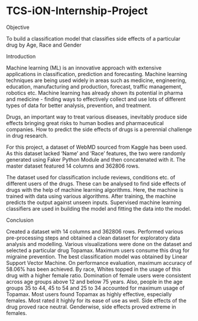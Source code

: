 # TCS-iON-Internship-Project

Objective

To build a classification model that classifies side effects of a particular drug by Age, Race and Gender

Introduction 

Machine learning (ML) is an innovative approach with extensive applications in classification, prediction and forecasting. Machine learning techniques are being used widely in areas such as medicine, engineering, education, manufacturing and production, forecast, traffic management, robotics etc. 
Machine learning has already shown its potential in pharma and medicine - finding ways to effectively collect and use lots of different types of data for better analysis, prevention, and treatment.

Drugs, an important way to treat various diseases, inevitably produce side effects bringing great risks to human bodies and pharmaceutical companies. How to predict the side effects of drugs is a perennial challenge in drug research. 

For this project, a dataset of WebMD sourced from Kaggle has been used. As this dataset lacked ‘Name’ and ‘Race’ features, the two were randomly generated using Faker Python Module and then concatenated with it. The master dataset featured 14 columns and 362806 rows.

The dataset used for classification include reviews, conditions etc. of different users of the drugs. These can be analysed to find side effects of drugs with the help of machine learning algorithms. Here, the machine is trained with data using various algorithms. After training, the machine predicts the output against unseen inputs. Supervised machine learning classifiers are used in building the model and fitting the data into the model. 

Conclusion


Created a dataset with 14 columns and 362806 rows. Performed various pre-processing steps and obtained a clean dataset for exploratory data analysis and modelling. Various visualizations were done on the dataset and selected a particular drug Topamax. Maximum users consume this drug for migraine prevention. 
The best classification model was obtained by Linear Support Vector Machine. On performance evaluation, maximum accuracy of 58.06% has been achieved.
By race, Whites topped in the usage of this drug with a higher female ratio. Domination of female users were consistent across age groups above 12 and below 75 years. Also, people in the age groups 35 to 44, 45 to 54 and 25 to 34 accounted for maximum usage of Topamax. Most users found Topamax as highly effective, especially females. Most rated it highly for its ease of use as well. Side effects of the drug proved race neutral. Genderwise, side effects proved extreme in females.



